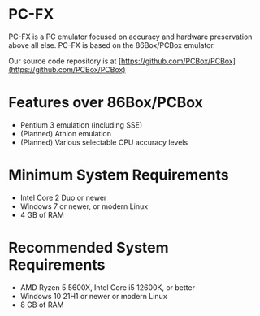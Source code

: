 PC-FX
=====

PC-FX is a PC emulator focused on accuracy and hardware preservation above all else.
PC-FX is based on the 86Box/PCBox emulator.

Our source code repository is at [https://github.com/PCBox/PCBox](https://github.com/PCBox/PCBox)

Features over 86Box/PCBox
===================
- Pentium 3 emulation (including SSE)
- (Planned) Athlon emulation
- (Planned) Various selectable CPU accuracy levels

Minimum System Requirements
===========================
- Intel Core 2 Duo or newer
- Windows 7 or newer, or modern Linux
- 4 GB of RAM

Recommended System Requirements
===============================
- AMD Ryzen 5 5600X, Intel Core i5 12600K, or better
- Windows 10 21H1 or newer or modern Linux
- 8 GB of RAM
